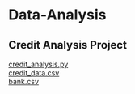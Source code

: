 # Data-Analysis

## Credit Analysis Project
[credit_analysis.py](/credit_analysis.py)<br>
[credit_data.csv](/credit_data.csv)<br>
[bank.csv](/bank.csv)<br>
